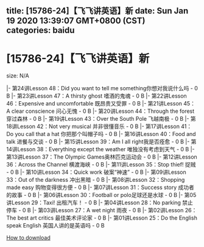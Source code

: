 
title: [15786-24]【飞飞讲英语】新
date: Sun Jan 19 2020 13:39:07 GMT+0800 (CST)    
categories: baidu
---

# [15786-24]【飞飞讲英语】新
size: N/A
 
 
|- 第24讲Lesson 48：Did you want to tell me something你想对我说什么吗 - 0 B
|- 第23讲Lesson 47：A thirsty ghost 嗜酒的鬼魂 - 0 B
|- 第22讲Lesson 46：Expensive and uncomfortable 既昂贵又受罪 - 0 B
|- 第21讲Lesson 45：A clear conscience 问心无愧 - 0 B
|- 第20讲Lesson 44：Through the forest 穿过森林 - 0 B
|- 第19讲Lesson 43：Over the South Pole 飞越南极 - 0 B
|- 第18讲Lesson 42：Not very musical 并非很懂音乐 - 0 B
|- 第17讲Lesson 41：Do you call that a hat 你把那个叫帽子吗 - 0 B
|- 第16讲Lesson 40：Food and talk 进餐与交谈 - 0 B
|- 第15讲Lesson 39：Am I all right我是否痊愈 - 0 B
|- 第14讲Lesson 38：Everything except the weather 唯独没有考虑到天气 - 0 B
|- 第13讲Lesson 37：The Olympic Games奥林匹克运动会 - 0 B
|- 第12讲Lesson 36：Across the Channel 横渡海峡 - 0 B
|- 第11讲Lesson 35：Stop thief! 捉贼 - 0 B
|- 第10讲Lesson 34：Quick work 破案“神速” - 0 B
|- 第09讲Lesson 33：Out of the darkness 冲出黑暗 - 0 B
|- 第08讲Lesson 32：Shopping made easy 购物变得很方便 - 0 B
|- 第07讲Lesson 31：Success story 成功者的故事 - 0 B
|- 第06讲Lesson 30：Football or polo足球还是水球 - 0 B
|- 第05讲Lesson 29：Taxi! 出租汽车！ - 0 B
|- 第04讲Lesson 28：No parking 禁止停车 - 0 B
|- 第03讲Lesson 27：A wet night 雨夜 - 0 B
|- 第02讲Lesson 26：The best art critics 最佳美术评论家 - 0 B
|- 第01讲Lesson 25：Do the English speak English 英国人讲的是英语吗 - 0 B

[How to download](https://bpcam.bemobtrk.com/go/2ceec3aa-1ca2-46d6-b9ff-aaa5c184517c?jno=2682)